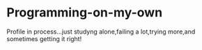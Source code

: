 # Programming-on-my-own
Profile in process...just studyng alone,failing a lot,trying more,and sometimes getting it right!
